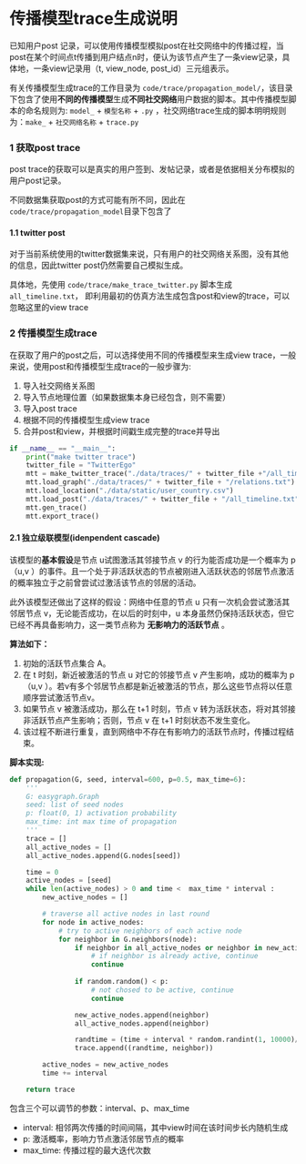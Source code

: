 # 传播模型trace生成说明

已知用户post 记录，可以使用传播模型模拟post在社交网络中的传播过程，当post在某个时间点t传播到用户结点n时，便认为该节点产生了一条view记录，具体地，一条view记录用（t, view_node, post_id）三元组表示。

有关传播模型生成trace的工作目录为 `code/trace/propagation_model/`，该目录下包含了使用**不同的传播模型**生成**不同社交网络**用户数据的脚本。其中传播模型脚本的命名规则为: `model_` + `模型名称` + `.py` ，社交网络trace生成的脚本明明规则为：`make_` + `社交网络名称` + `trace.py` 

### 1 获取post trace

post trace的获取可以是真实的用户签到、发帖记录，或者是依据相关分布模拟的用户post记录。

不同数据集获取post的方式可能有所不同，因此在 `code/trace/propagation_model`目录下包含了

#### 1.1  twitter post

对于当前系统使用的twitter数据集来说，只有用户的社交网络关系图，没有其他的信息，因此twitter post仍然需要自己模拟生成。

具体地，先使用 `code/trace/make_trace_twitter.py` 脚本生成 `all_timeline.txt`， 即利用最初的仿真方法生成包含post和view的trace，可以忽略这里的view trace

### 2 传播模型生成trace

在获取了用户的post之后，可以选择使用不同的传播模型来生成view trace，一般来说，使用post和传播模型生成trace的一般步骤为:

1. 导入社交网络关系图
2. 导入节点地理位置（如果数据集本身已经包含，则不需要）
3. 导入post trace
4. 根据不同的传播模型生成view trace
5. 合并post和view，并根据时间戳生成完整的trace并导出

```python
if __name__ == "__main__":
    print("make twitter trace")
    twitter_file = "TwitterEgo"
    mtt = make_twitter_trace("./data/traces/" + twitter_file +"/all_timeline.txt")
    mtt.load_graph("./data/traces/" + twitter_file + "/relations.txt")
    mtt.load_location("./data/static/user_country.csv")
    mtt.load_post("./data/traces/" + twitter_file + "/all_timeline.txt")
    mtt.gen_trace()
    mtt.export_trace()
```

#### 2.1  独立级联模型(idenpendent cascade)

该模型的**基本假设**是节点 u试图激活其邻接节点 v 的行为能否成功是一个概率为 p（u,v ）的事件。且一个处于非活跃状态的节点被刚进入活跃状态的邻居节点激活的概率独立于之前曾尝试过激活该节点的邻居的活动。

此外该模型还做出了这样的假设：网络中任意的节点 u 只有一次机会尝试激活其邻居节点 v，无论能否成功，在以后的时刻中，u 本身虽然仍保持活跃状态，但它已经不再具备影响力，这一类节点称为 **无影响力的活跃节点** 。

**算法如下：**

1. 初始的活跃节点集合 A。
2. 在 t 时刻，新近被激活的节点 u 对它的邻接节点 v 产生影响，成功的概率为 p（u,v ）。若v有多个邻居节点都是新近被激活的节点，那么这些节点将以任意顺序尝试激活节点v。
3. 如果节点 v 被激活成功，那么在 t+1 时刻，节点 v 转为活跃状态，将对其邻接非活跃节点产生影响；否则，节点 v 在 t+1 时刻状态不发生变化。
4. 该过程不断进行重复，直到网络中不存在有影响力的活跃节点时，传播过程结束。

**脚本实现:** 

```python
def propagation(G, seed, interval=600, p=0.5, max_time=6):
    '''
    G: easygraph.Graph
    seed: list of seed nodes
    p: float(0, 1) activation probability
    max_time: int max time of propagation
    '''
    trace = []
    all_active_nodes = []
    all_active_nodes.append(G.nodes[seed])

    time = 0
    active_nodes = [seed]
    while len(active_nodes) > 0 and time <  max_time * interval :
        new_active_nodes = []

        # traverse all active nodes in last round
        for node in active_nodes:
            # try to active neighbors of each active node
            for neighbor in G.neighbors(node):
                if neighbor in all_active_nodes or neighbor in new_active_nodes:
                    # if neighbor is already active, continue
                    continue
        
                if random.random() < p:
                    # not chosed to be active, continue
                    continue

                new_active_nodes.append(neighbor)
                all_active_nodes.append(neighbor)

                randtime = (time + interval * random.randint(1, 10000)/10000)
                trace.append((randtime, neighbor))

        active_nodes = new_active_nodes
        time += interval

    return trace
```

包含三个可以调节的参数：interval、p、max_time

- interval: 相邻两次传播的时间间隔，其中view时间在该时间步长内随机生成
- p: 激活概率，影响力节点激活邻居节点的概率
- max_time: 传播过程的最大迭代次数
